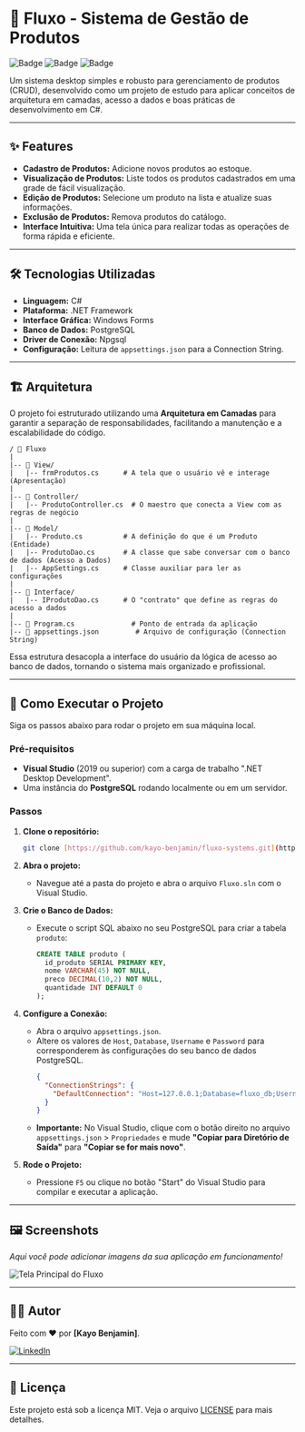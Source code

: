 # 🚀 Fluxo - Sistema de Gestão de Produtos

![Badge](https://img.shields.io/badge/language-C%23-blue)
![Badge](https://img.shields.io/badge/database-PostgreSQL-blue)
![Badge](https://img.shields.io/badge/licen%C3%A7a-MIT-green)

<p align="center">
  </p>

Um sistema desktop simples e robusto para gerenciamento de produtos (CRUD), desenvolvido como um projeto de estudo para aplicar conceitos de arquitetura em camadas, acesso a dados e boas práticas de desenvolvimento em C#.

---

## ✨ Features

* **Cadastro de Produtos:** Adicione novos produtos ao estoque.
* **Visualização de Produtos:** Liste todos os produtos cadastrados em uma grade de fácil visualização.
* **Edição de Produtos:** Selecione um produto na lista e atualize suas informações.
* **Exclusão de Produtos:** Remova produtos do catálogo.
* **Interface Intuitiva:** Uma tela única para realizar todas as operações de forma rápida e eficiente.

---

## 🛠️ Tecnologias Utilizadas

* **Linguagem:** C#
* **Plataforma:** .NET Framework
* **Interface Gráfica:** Windows Forms
* **Banco de Dados:** PostgreSQL
* **Driver de Conexão:** Npgsql
* **Configuração:** Leitura de `appsettings.json` para a Connection String.

---

## 🏗️ Arquitetura

O projeto foi estruturado utilizando uma **Arquitetura em Camadas** para garantir a separação de responsabilidades, facilitando a manutenção e a escalabilidade do código.

```
/ 📂 Fluxo
|
|-- 📂 View/
|   |-- frmProdutos.cs      # A tela que o usuário vê e interage (Apresentação)
|
|-- 📂 Controller/
|   |-- ProdutoController.cs  # O maestro que conecta a View com as regras de negócio
|
|-- 📂 Model/
|   |-- Produto.cs          # A definição do que é um Produto (Entidade)
|   |-- ProdutoDao.cs       # A classe que sabe conversar com o banco de dados (Acesso a Dados)
|   |-- AppSettings.cs      # Classe auxiliar para ler as configurações
|
|-- 📂 Interface/
|   |-- IProdutoDao.cs      # O "contrato" que define as regras do acesso a dados
|
|-- 📄 Program.cs              # Ponto de entrada da aplicação
|-- 📄 appsettings.json         # Arquivo de configuração (Connection String)
```
Essa estrutura desacopla a interface do usuário da lógica de acesso ao banco de dados, tornando o sistema mais organizado e profissional.

---

## 🚀 Como Executar o Projeto

Siga os passos abaixo para rodar o projeto em sua máquina local.

### Pré-requisitos

* **Visual Studio** (2019 ou superior) com a carga de trabalho ".NET Desktop Development".
* Uma instância do **PostgreSQL** rodando localmente ou em um servidor.

### Passos

1.  **Clone o repositório:**
    ```bash
    git clone [https://github.com/kayo-benjamin/fluxo-systems.git](https://github.com/kayo-benjamin/fluxo-systems.git)
    ```

2.  **Abra o projeto:**
    * Navegue até a pasta do projeto e abra o arquivo `Fluxo.sln` com o Visual Studio.

3.  **Crie o Banco de Dados:**
    * Execute o script SQL abaixo no seu PostgreSQL para criar a tabela `produto`:
      ```sql
      CREATE TABLE produto (
        id_produto SERIAL PRIMARY KEY,
        nome VARCHAR(45) NOT NULL,
        preco DECIMAL(10,2) NOT NULL,
        quantidade INT DEFAULT 0
      );
      ```

4.  **Configure a Conexão:**
    * Abra o arquivo `appsettings.json`.
    * Altere os valores de `Host`, `Database`, `Username` e `Password` para corresponderem às configurações do seu banco de dados PostgreSQL.
      ```json
      {
        "ConnectionStrings": {
          "DefaultConnection": "Host=127.0.0.1;Database=fluxo_db;Username=seu_usuario;Password=sua_senha;"
        }
      }
      ```
    * **Importante:** No Visual Studio, clique com o botão direito no arquivo `appsettings.json` > `Propriedades` e mude **"Copiar para Diretório de Saída"** para **"Copiar se for mais novo"**.

5.  **Rode o Projeto:**
    * Pressione `F5` ou clique no botão "Start" do Visual Studio para compilar e executar a aplicação.

---

## 🖼️ Screenshots

*Aqui você pode adicionar imagens da sua aplicação em funcionamento!*

![Tela Principal do Fluxo]([./screenshots/tela-principal.png](https://github.com/kayo-benjamin/fluxo-systems/tree/main/Fluxo/screenshots))

---

## 👨‍💻 Autor

Feito com ❤️ por **[Kayo Benjamin]**.

[![LinkedIn](https://img.shields.io/badge/linkedin-%230077B5.svg?style=for-the-badge&logo=linkedin&logoColor=white)](https://www.linkedin.com/in/kayo-vinicius-85467522b/)

---

## 📄 Licença

Este projeto está sob a licença MIT. Veja o arquivo [LICENSE](LICENSE.md) para mais detalhes.
